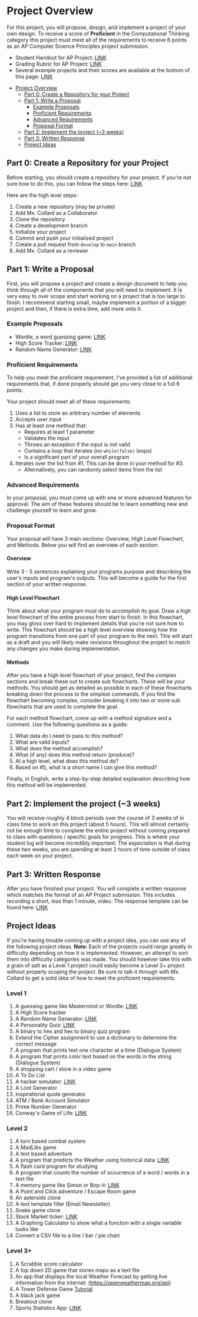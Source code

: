 # Project Overview

For this project, you will propose, design, and implement a project of your own
design. To receive a score of **Proficient** in the Computational Thinking
category this project must meet all of the requirements to receive 6 points as
an AP Computer Science Principles project submission.

* Student Handout for AP Project: [LINK](https://apcentral.collegeboard.org/pdf/ap-csp-student-task-directions.pdf?course=ap-computer-science-principles)
* Grading Rubric for AP Project: [LINK](https://apcentral.collegeboard.org/pdf/ap21-sg-computer-science-principles.pdf)
* Several example projects and their scores are available at the bottom of this
  page: [LINK](https://apcentral.collegeboard.org/courses/ap-computer-science-principles/exam)

- [Project Overview](#project-overview)
  - [Part 0: Create a Repository for your Project](#part-0-create-a-repository-for-your-project)
  - [Part 1: Write a Proposal](#part-1-write-a-proposal)
    - [Example Proposals](#example-proposals)
    - [Proficient Requirements](#proficient-requirements)
    - [Advanced Requirements](#advanced-requirements)
    - [Proposal Format](#proposal-format)
  - [Part 2: Implement the project (~3 weeks)](#part-2-implement-the-project-3-weeks)
  - [Part 3: Written Response](#part-3-written-response)
  - [Project Ideas](#project-ideas)

## Part 0: Create a Repository for your Project

Before starting, you should create a repository for your project. If you're not
sure how to do this, you can follow the steps here: [LINK](Setup.md)

Here are the high level steps:

1. Create a new repository (may be private)
2. Add Mx. Collard as a Collaborator
3. Clone the repository
4. Create a development branch
5. Initialize your project
6. Commit and push your initialized project
7. Create a pull request from `develop` to `main` branch
8. Add Mx. Collard as a reviewer

## Part 1: Write a Proposal

First, you will propose a project and create a design document to help you think
through all of the components that you will need to implement. It is very easy
to over scope and start working on a project that is too large to finish. I
recommend starting small, maybe implement a portion of a bigger project and
then, if there is extra time, add more onto it.

### Example Proposals

* Wordle, a word guessing game: [LINK](Examples/Wordle.md)
* High Score Tracker: [LINK](Examples/HighScoreTracker.md)
* Random Name Generator: [LINK](Examples/Random%20Name%20Generator.md)

### Proficient Requirements

To help you meet the proficient requirement, I've provided a list of additional
requirements that, if done properly should get you very close to a full 6
points.

Your project should meet all of these requirements:

1. Uses a list to store an arbitrary number of elements
2. Accepts user input
3. Has at least one method that:
    * Requires at least 1 parameter
    * Validates the input
    * Throws an exception if the input is not valid
    * Contains a loop that iterates (no `while(false)` loops)
    * Is a significant part of your overall program
4. Iterates over the list from #1. This can be done in your method for #3.
    * Alternatively, you can randomly select items from the list 

### Advanced Requirements

In your proposal, you must come up with one or more advanced features for
approval. The aim of these features should be to learn something new and
challenge yourself to learn and grow.

### Proposal Format

Your proposal will have 3 main sections: Overview, High Level Flowchart, and
Methods. Below you will find an overview of each section:

#### Overview <!-- omit in toc --> 

Write 3 - 5 sentences explaining your programs purpose and describing the user's
inputs and program's outputs. This will become a guide for the first section of
your written response.

#### High Level Flowchart <!-- omit in toc --> 

Think about what your program must do to accomplish its goal. Draw a high level
flowchart of the entire process from start to finish. In this flowchart, you may
gloss over hard to implement details that you're not sure how to write. This
flowchart should be a high level overview showing how the program transitions
from one part of your program to the next. This will start as a draft and you
will likely make revisions throughout the project to match any changes you make
during implementation.

#### Methods <!-- omit in toc --> 

After you have a high level flowchart of your project, find the complex sections
and break these out to create sub flowcharts. These will be your methods. You
should get as detailed as possible in each of these flowcharts breaking down the
process to the simplest commands. If you find the flowchart becoming complex,
consider breaking it into two or more sub flowcharts that are used to complete
the goal.

For each method flowchart, come up with a method signature and a comment. Use
the following questions as a guide:

1. What data do I need to pass to this method?
2. What are valid inputs?
3. What does the method accomplish?
4. What (if any) does this method return (produce)?
5. At a high level, what does this method do?
6. Based on #5, what is a short name I can give this method?

Finally, in English, write a step-by-step detailed explanation describing how
this method will be implemented.

## Part 2: Implement the project (~3 weeks)

You will receive roughly 4 block periods over the course of 3 weeks of in class
time to work on this project (about 5 hours). This will almost certainly not be
enough time to complete the entire project without coming prepared to class with
questions / specific goals for progress. This is where your student log will
become incredibly important: The expectation is that during these two weeks, you
are spending at least 2 hours of time outside of class each week on your
project.

## Part 3: Written Response

After you have finished your project. You will complete a written response which
matches the format of an AP Project submission. This includes recording a short,
less than 1 minute, video. The response template can be found here:
[LINK](WrittenResponse.md)


## Project Ideas

If you're having trouble coming up with a project idea, you can use any of the
following project ideas. **Note**: Each of the projects could range greatly in
difficulty depending on how it is implemented. However, an attempt to sort them
into difficulty categories was made. You should however take this with a grain
of salt as a Level 1 project could easily become a Level 3+ project without
properly scoping the project. Be sure to talk it through with Mx. Collard to get a
solid idea of how to meet the proficient requirements.

### Level 1 <!-- omit in toc --> 

1. A guessing game like Mastermind or Wordle:
   [LINK](https://www.powerlanguage.co.uk/wordle/)
2. A High Score tracker
3. A Random Name Generator: [LINK](images/superhero-name.jpg)
4. A Personality Quiz:
   [LINK](https://ohmy.disney.com/quiz/2014/06/25/quiz-which-disney-princess-are-you/)
5. A binary to hex and hex to binary quiz program
6. Extend the Cipher assignment to use a dictionary to determine the correct
   message
7.  A program that prints text one character at a time (Dialogue System)
8.  A program that prints color text based on the words in the string (Dialogue
    System)
9.  A shopping cart / store in a video game
10. A To Do List
11. A hacker simulator: [LINK](https://hackertyper.net/)
12. A Loot Generator
13. Inspirational quote generator
14. ATM / Bank Account Simulator
15. Prime Number Generator
16. Conway's Game of Life: [LINK](https://playgameoflife.com/)

### Level 2 <!-- omit in toc --> 

1. A turn based combat system
2. A MadLibs game
3. A text based adventure
4. A program that predicts the Weather using historical data:
    [LINK](https://www.ncdc.noaa.gov/cdo-web/search)
5. A flash card program for studying
6. A program that counts the number of occurrence of a word / words in a text file
7. A memory game like Simon or Bop-it: [LINK](http://www.freesimon.org/)
8. A Point and Click adventure / Escape Room game
9. An asteroids clone
10. A text template filler (Email Newsletter)
11. Snake game clone
12. Stock Market ticker: [LINK](https://finnhub.io/)
13. A Graphing Calculator to show what a function with a single variable looks
    like
14. Convert a CSV file to a line / bar / pie chart


### Level 3+ <!-- omit in toc --> 

1. A Scrabble score calculator
2. A top down 2D game that stores maps as a text file
3. An app that displays the local Weather Forecast by getting live information
    from the internet: (https://openweathermap.org/api)
4. A Tower Defense Game [Tutorial](https://www.youtube.com/watch?v=beuoNuK2tbk&ab_channel=Brackeys)
5. A black jack game
6. Breakout clone
7. Sports Statistics App: [LINK](https://www.thesportsdb.com/)